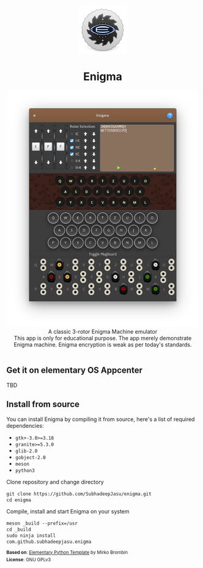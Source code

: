 <div align="center">
  <div align="center">
    <img src="data/icons/128/com.github.subhadeepjasu.enigma.svg" width="128">
  </div>
  <h1 align="center">Enigma</h1>
  <div align="center">
    <img src="screenshots/screenshot.png" width="500">
  </div>
  <div align="center">A classic 3-rotor Enigma Machine emulator</div>
  <div>This app is only for educational purpose. The app merely demonstrate Enigma machine. Enigma encryption is weak as per today's standards.</div>
</div>

<br/>

## Get it on elementary OS Appcenter
TBD
<!-- [![Get it on AppCenter](https://appcenter.elementary.io/badge.svg)](https://appcenter.elementary.io/com.github.subhadeepjasu.pebbles) -->

## Install from source
You can install Enigma by compiling it from source, here's a list of required dependencies:
 - `gtk+-3.0>=3.18`
 - `granite>=5.3.0`
 - `glib-2.0`
 - `gobject-2.0`
 - `meson`
 - `python3`


Clone repository and change directory
```
git clone https://github.com/SubhadeepJasu/enigma.git
cd enigma
```
Compile, install and start Enigma on your system
```
meson _build --prefix=/usr
cd _build
sudo ninja install
com.github.subhadeepjasu.enigma
```

<sup>**Based on**: [Elementary Python Template](https://github.com/mirkobrombin/ElementaryPython) by Mirko Brombin</sup>
<br>
<sup>**License**: GNU GPLv3</sup>
